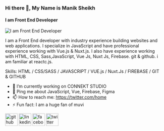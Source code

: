 ### Hi there 👋, My Name is Manik Sheikh
#### I am Front End Developer
![I am Front End Developer](https://media.licdn.com/dms/image/D5616AQGRqUnjDyuVfw/profile-displaybackgroundimage-shrink_350_1400/0/1676995577658?e=1682553600&v=beta&t=G-a2KhkPPM84lSSMH8hWt7D6RDCi59QC1fKVPPa5fmo)

I am a Front End developer with industry experience building websites and web applications. I specialize in JavaScript and have professional experience working with Vue.js & Nuxt.js. I also have experience working with HTML, CSS, Sass,JavaScript, Vue Js, Nuxt Js, Firebase. git & github. i am familiar at reactc.js.


Skills: HTML / CSS/SASS / JAVASCRIPT / VUE.js / Nuxt.Js / FIREBASE / GIT & GITHUB

- 🔭 I’m currently working on CONNEKT STUDIO 
- 🌱 Ping me about JavaScript, Vue, Firebase, Figma
- 📫 How to reach me: https://twitter.com/home 
- ⚡ Fun fact: I am a huge fan of muvi 


[<img src='https://cdn.jsdelivr.net/npm/simple-icons@3.0.1/icons/github.svg' alt='github' height='40'>](https://github.com/https://github.com/maniksheak)  [<img src='https://cdn.jsdelivr.net/npm/simple-icons@3.0.1/icons/linkedin.svg' alt='linkedin' height='40'>](https://www.linkedin.com/in/https://www.linkedin.com/in/md-manik-sheikh-7a47ab220//)  [<img src='https://cdn.jsdelivr.net/npm/simple-icons@3.0.1/icons/facebook.svg' alt='facebook' height='40'>](https://www.facebook.com/https://www.facebook.com/home.php)  [<img src='https://cdn.jsdelivr.net/npm/simple-icons@3.0.1/icons/twitter.svg' alt='twitter' height='40'>](https://twitter.com/https://twitter.com/home)  


